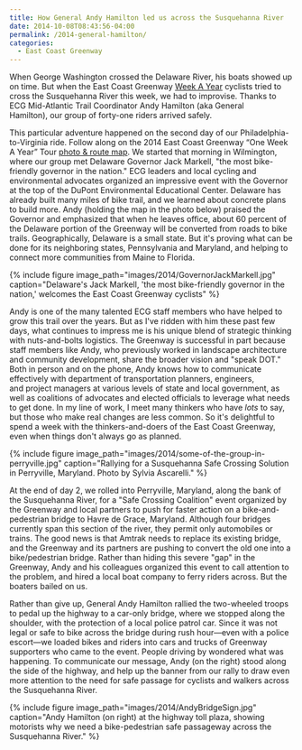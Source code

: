 ```yaml
---
title: How General Andy Hamilton led us across the Susquehanna River
date: 2014-10-08T08:43:56-04:00
permalink: /2014-general-hamilton/
categories:
  - East Coast Greenway
---
```

When George Washington crossed the Delaware River, his boats showed up on time. But when the East Coast Greenway [Week A Year](http://www.greenway.org/way-tour-2014) cyclists tried to cross the Susquehanna River this week, we had to improvise. Thanks to ECG Mid-Atlantic Trail Coordinator Andy Hamilton (aka General Hamilton), our group of forty-one riders arrived safely.

This particular adventure happened on the second day of our Philadelphia-to-Virginia ride. Follow along on the 2014 East Coast Greenway “One Week A Year” Tour [photo & route map](http://jackbikes.org/2014/10/follow-me-ecg/). We started that morning in Wilmington, where our group met Delaware Governor Jack Markell, "the most bike-friendly governor in the nation." ECG leaders and local cycling and environmental advocates organized an impressive event with the Governor at the top of the DuPont Environmental Educational Center. Delaware has already built many miles of bike trail, and we learned about concrete plans to build more. Andy (holding the map in the photo below) praised the Governor and emphasized that when he leaves office, about 60 percent of the Delaware portion of the Greenway will be converted from roads to bike trails. Geographically, Delaware is a small state. But it's proving what can be done for its neighboring states, Pennsylvania and Maryland, and helping to connect more communities from Maine to Florida.

{% include figure image_path="images/2014/GovernorJackMarkell.jpg" caption="Delaware's Jack Markell, 'the most bike-friendly governor in the nation,' welcomes the East Coast Greenway cyclists" %}

Andy is one of the many talented ECG staff members who have helped to grow this trail over the years. But as I've ridden with him these past few days, what continues to impress me is his unique blend of strategic thinking with nuts-and-bolts logistics. The Greenway is successful in part because staff members like Andy, who previously worked in landscape architecture and community development, share the broader vision and "speak DOT." Both in person and on the phone, Andy knows how to communicate effectively with department of transportation planners, engineers, and project managers at various levels of state and local government, as well as coalitions of advocates and elected officials to leverage what needs to get done. In my line of work, I meet many thinkers who have _lots_ to say, but those who make real changes are less common. So it's delightful to spend a week with the thinkers-and-doers of the East Coast Greenway, even when things don't always go as planned.

{% include figure image_path="images/2014/some-of-the-group-in-perryville.jpg" caption="Rallying for a Susquehanna Safe Crossing Solution in Perryville, Maryland. Photo by Sylvia Ascarelli." %}

At the end of day 2, we rolled into Perryville, Maryland, along the bank of the Susquehanna River, for a "Safe Crossing Coalition" event organized by the Greenway and local partners to push for faster action on a bike-and-pedestrian bridge to Havre de Grace, Maryland. Although four bridges currently span this section of the river, they permit only automobiles or trains. The good news is that Amtrak needs to replace its existing bridge, and the Greenway and its partners are pushing to convert the old one into a bike/pedestrian bridge. Rather than hiding this severe "gap" in the Greenway, Andy and his colleagues organized this event to call attention to the problem, and hired a local boat company to ferry riders across. But the boaters bailed on us.

Rather than give up, General Andy Hamilton rallied the two-wheeled troops to pedal up the highway to a car-only bridge, where we stopped along the shoulder, with the protection of a local police patrol car. Since it was not legal or safe to bike across the bridge during rush hour—even with a police escort—we loaded bikes and riders into cars and trucks of Greenway supporters who came to the event. People driving by wondered what was happening. To communicate our message, Andy (on the right) stood along the side of the highway, and help up the banner from our rally to draw even more attention to the need for safe passage for cyclists and walkers across the Susquehanna River.

{% include figure image_path="images/2014/AndyBridgeSign.jpg" caption="Andy Hamilton (on right) at the highway toll plaza, showing motorists why we need a bike-pedestrian safe passageway across the Susquehanna River." %}
